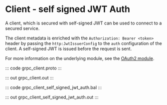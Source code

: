 # Client - self signed JWT Auth

A client, which is secured with self-signed JWT can be used to connect to a secured service.

The client metadata is enriched with the `Authorization: Bearer <token>` header by passing the `http:JwtIssuerConfig` to the `auth` configuration of the client. A self-signed JWT is issued before the request is sent.

For more information on the underlying module, see the [OAuth2 module](https://lib.ballerina.io/ballerina/oauth2/latest/).

::: code grpc_client.proto :::

::: out grpc_client.out :::

::: code grpc_client_self_signed_jwt_auth.bal :::

::: out grpc_client_self_signed_jwt_auth.out :::